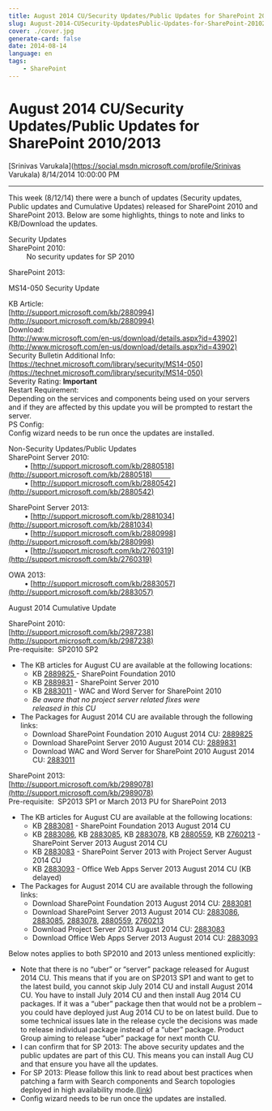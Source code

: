 ```yaml
---
title: August 2014 CU/Security Updates/Public Updates for SharePoint 2010/2013
slug: August-2014-CUSecurity-UpdatesPublic-Updates-for-SharePoint-20102013
cover: ./cover.jpg
generate-card: false
date: 2014-08-14
language: en
tags:
    - SharePoint
---
```


  

August 2014 CU/Security Updates/Public Updates for SharePoint 2010/2013
=======================================================================

[Srinivas Varukala](https://social.msdn.microsoft.com/profile/Srinivas Varukala) 8/14/2014 10:00:00 PM

* * *

This week (8/12/14) there were a bunch of updates (Security updates, Public updates and Cumulative Updates) released for SharePoint 2010 and SharePoint 2013. Below are some highlights, things to note and links to KB/Download the updates.

Security Updates  
SharePoint 2010:  
         No security updates for SP 2010

SharePoint 2013:

MS14-050 Security Update

KB Article:  
[http://support.microsoft.com/kb/2880994](http://support.microsoft.com/kb/2880994)  
Download:  
[http://www.microsoft.com/en-us/download/details.aspx?id=43902](http://www.microsoft.com/en-us/download/details.aspx?id=43902)  
Security Bulletin Additional Info:  
[https://technet.microsoft.com/library/security/MS14-050](https://technet.microsoft.com/library/security/MS14-050)  
Severity Rating: **Important**  
Restart Requirement:  
Depending on the services and components being used on your servers and if they are affected by this update you will be prompted to restart the server.  
PS Config:  
Config wizard needs to be run once the updates are installed.

Non-Security Updates/Public Updates  
SharePoint Server 2010:  
        • [http://support.microsoft.com/kb/2880518](http://support.microsoft.com/kb/2880518)           
        • [http://support.microsoft.com/kb/2880542](http://support.microsoft.com/kb/2880542)

  
SharePoint Server 2013:  
        • [http://support.microsoft.com/kb/2881034](http://support.microsoft.com/kb/2881034)  
        • [http://support.microsoft.com/kb/2880998](http://support.microsoft.com/kb/2880998)  
        • [http://support.microsoft.com/kb/2760319](http://support.microsoft.com/kb/2760319)

  
OWA 2013:  
        • [http://support.microsoft.com/kb/2883057](http://support.microsoft.com/kb/2883057)

August 2014 Cumulative Update

SharePoint 2010:  
[http://support.microsoft.com/kb/2987238](http://support.microsoft.com/kb/2987238)  
Pre-requisite:  SP2010 SP2

*   The KB articles for August CU are available at the following locations:
    *   KB [2889825 ](http://support.microsoft.com/kb/2889825)\- SharePoint Foundation 2010
    *   KB [2889831](http://support.microsoft.com/kb/2889831) - SharePoint Server 2010
    *   KB [2883011](http://support.microsoft.com/kb/2883011) - WAC and Word Server for SharePoint 2010
    *   _Be aware that no project server related fixes were  
        released in this CU_
*   The Packages for August 2014 CU are available through the following links:
    *   Download SharePoint Foundation 2010 August 2014 CU: [2889825](http://support.microsoft.com/hotfix/KBHotfix.aspx?kbnum=2889825&kbln=en-us)
    *   Download SharePoint Server 2010 August 2014 CU: [2889831](http://support.microsoft.com/hotfix/KBHotfix.aspx?kbnum=2889831&kbln=en-us)
    *   Download WAC and Word Server for SharePoint 2010 August 2014 CU: [2883011](http://support.microsoft.com/hotfix/KBHotfix.aspx?kbnum=2883011&kbln=de)

SharePoint 2013:  
[http://support.microsoft.com/kb/2989078](http://support.microsoft.com/kb/2989078)  
Pre-requisite:  SP2013 SP1 or March 2013 PU for SharePoint 2013

*   The KB articles for August CU are available at the following locations:
    *   KB [2883081](http://support.microsoft.com/kb/2883081) - SharePoint Foundation 2013 August 2014 CU
    *   KB [2883086](http://support.microsoft.com/kb/2883086), KB [2883085](http://support.microsoft.com/kb/2883085), KB [2883078](http://support.microsoft.com/kb/2883078), KB [2880559](http://support.microsoft.com/kb/2880559), KB [2760213](http://support.microsoft.com/kb/2760213) - SharePoint Server 2013 August 2014 CU
    *   KB [2883083](http://support.microsoft.com/kb/2883083) - SharePoint Server 2013 with Project Server August 2014 CU
    *   KB [2883093](http://support.microsoft.com/kb/2883093) - Office Web Apps Server 2013 August 2014 CU (KB delayed)
*   The Packages for August 2014 CU are available through the following links:
    *   Download SharePoint Foundation 2013 August 2014 CU: [2883081](http://support.microsoft.com/hotfix/KBHotfix.aspx?kbnum=2883081)
    *   Download SharePoint Server 2013 August 2014 CU: [2883086](http://support.microsoft.com/hotfix/KBHotfix.aspx?kbnum=2883086), [2883085](http://support.microsoft.com/hotfix/KBHotfix.aspx?kbnum=2883085), [2883078](http://support.microsoft.com/hotfix/KBHotfix.aspx?kbnum=2883078), [2880559](http://support.microsoft.com/hotfix/KBHotfix.aspx?kbnum=2880559), [2760213](http://support.microsoft.com/hotfix/KBHotfix.aspx?kbnum=2760213)
    *   Download Project Server 2013 August 2014 CU: [2883083](http://support.microsoft.com/hotfix/KBHotfix.aspx?kbnum=2883083)
    *   Download Office Web Apps Server 2013 August 2014 CU: [2883093](http://support.microsoft.com/hotfix/KBHotfix.aspx?kbnum=2883093)

Below notes applies to both SP2010 and 2013 unless mentioned explicitly:

*   Note that there is no “uber” or “server” package released for August 2014 CU. This means that if you are on SP2013 SP1 and want to get to the latest build, you cannot skip July 2014 CU and install August 2014 CU. You have to install July 2014 CU and then install Aug 2014 CU packages. If it was a “uber” package then that would not be a problem – you could have deployed just Aug 2014 CU to be on latest build. Due to some technical issues late in the release cycle the decisions was made to release individual package instead of a “uber” package. Product Group aiming to release “uber” package for next month CU.
*   I can confirm that for SP 2013: The above security updates and the public updates are part of this CU. This means you can install Aug CU and that ensure you have all the updates.
*   For SP 2013: Please follow this link to read about best practices when patching a farm with Search components and Search topologies deployed in high availability mode.([link](http://blogs.technet.com/b/tothesharepoint/archive/2013/03/13/how-to-install-update-packages-on-a-sharepoint-farm-where-search-component-and-high-availability-search-topologies-are-enabled.aspx))
*   Config wizard needs to be run once the updates are installed.